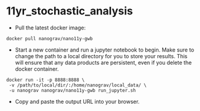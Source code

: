 # 11yr_stochastic_analysis

* Pull the latest docker image:
```
docker pull nanograv/nano11y-gwb
```

* Start a new container and run a jupyter notebook to begin.
Make sure to change the path to a local directory for you to store your results.
This will ensure that any data products are persistent, even if you delete the docker container.
```
docker run -it -p 8888:8888 \
 -v /path/to/local/dir/:/home/nanograv/local_data/ \
 -u nanograv nanograv/nano11y-gwb run_jupyter.sh
```

* Copy and paste the output URL into your browser.
